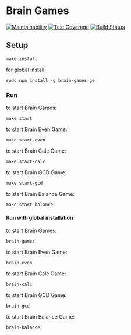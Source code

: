 # Brain Games

[![Maintainability](https://api.codeclimate.com/v1/badges/a99a88d28ad37a79dbf6/maintainability)](https://codeclimate.com/github/codeclimate/codeclimate/maintainability)
[![Test Coverage](https://api.codeclimate.com/v1/badges/a99a88d28ad37a79dbf6/test_coverage)](https://codeclimate.com/github/codeclimate/codeclimate/test_coverage)
[![Build Status](https://travis-ci.org/gegorov/project-lvl1-s192.svg?branch=master)](https://travis-ci.org/gegorov/project-lvl1-s192)


## Setup

```
make install
```
for global install:
```
sudo npm install -g brain-games-ge
```

### Run

to start Brain Games:
```
make start
```
to start Brain Even Game:
```
make start-even
```
to start Brain Calc Game:
```
make start-calc
```
to start Brain GCD Game:
```
make start-gcd
```
to start Brain Balance Game:
```
make start-balance
```
#### Run with global installation
to start Brain Games:
```
brain-games
```
to start Brain Even Game:
```
brain-even
```
to start Brain Calc Game:
```
brain-calc
```
to start Brain GCD Game:
```
brain-gcd
```
to start Brain Balance Game:
```
brain-balance
```
